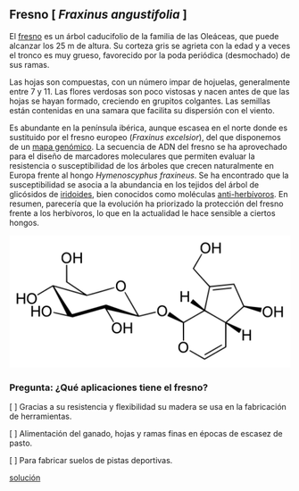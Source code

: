 
## Fresno [ *Fraxinus angustifolia* ]

El [fresno](https://www.arbolapp.es/especies/ficha/fraxinus-angustifolia)
es un árbol caducifolio de la familia de las Oleáceas, que puede alcanzar los 25 m de altura.
Su corteza gris se agrieta con la edad y a veces el tronco es muy grueso, 
favorecido por la poda periódica (desmochado) de sus ramas.

Las hojas son compuestas, con un número impar de hojuelas, generalmente entre 7 y 11.
Las flores verdosas son poco vistosas y nacen antes de que las hojas se hayan formado, 
creciendo en grupitos colgantes. Las semillas están contenidas en una samara que facilita
su dispersión con el viento.

Es abundante en la península ibérica, aunque escasea en el norte donde es sustituido por 
el fresno europeo (*Fraxinus excelsior*), del que disponemos de un 
[mapa genómico](https://plants.ensembl.org/Fraxinus_excelsior).
La secuencia de ADN del fresno se ha aprovechado para el diseño de marcadores moleculares
que permiten evaluar la resistencia o susceptibilidad de los árboles que 
crecen naturalmente en Europa frente al hongo *Hymenoscyphus fraxineus*. 
Se ha encontrado que la susceptibilidad se asocia a la abundancia en los tejidos
del árbol de glicósidos de [iridoides](https://es.wikipedia.org/wiki/Iridoide),
bien conocidos como moléculas [anti-herbívoros](https://www.nature.com/articles/nature20786).
En resumen, parecería que la evolución ha priorizado la protección del fresno frente a los 
herbívoros, lo que en la actualidad le hace sensible a ciertos hongos.

![](./pics/aucubina.png)

### Pregunta: ¿Qué aplicaciones tiene el fresno?

 [ ] Gracias a su resistencia y flexibilidad su madera se usa en la fabricación de herramientas.

 [ ] Alimentación del ganado, hojas y ramas finas en épocas de escasez de pasto.

 [ ] Para fabricar suelos de pistas deportivas.


[solución](./Fraxinus_angustifolia_solucion.md)

